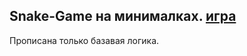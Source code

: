 ## Snake-Game на минималках. [игра](https://miroshairk.github.io/Snake-Game/)
Прописана только базавая логика. 
